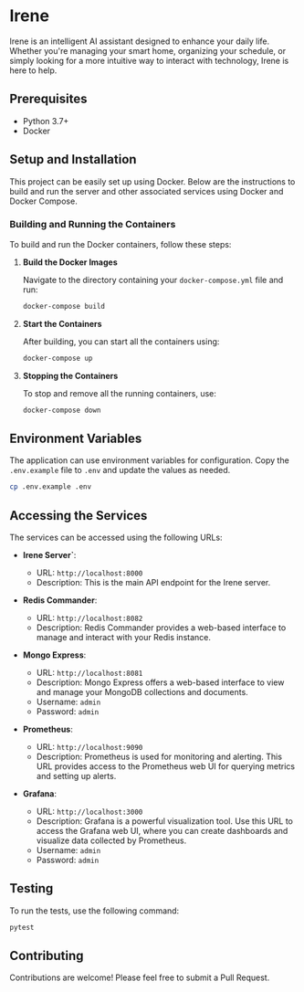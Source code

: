# Irene

Irene is an intelligent AI assistant designed to enhance your daily life. Whether you're managing your smart home, organizing your schedule, or simply looking for a more intuitive way to interact with technology, Irene is here to help.

## Prerequisites

- Python 3.7+
- Docker

## Setup and Installation

This project can be easily set up using Docker. Below are the instructions to build and run the server and other associated services using Docker and Docker Compose.

### Building and Running the Containers

To build and run the Docker containers, follow these steps:

1. **Build the Docker Images**

   Navigate to the directory containing your `docker-compose.yml` file and run:

   ```bash
   docker-compose build
   ```

2. **Start the Containers**

   After building, you can start all the containers using:

   ```bash
   docker-compose up
   ```

3. **Stopping the Containers**

   To stop and remove all the running containers, use:

   ```bash
   docker-compose down
   ```

## Environment Variables

The application can use environment variables for configuration. Copy the `.env.example` file to `.env` and update the values as needed.

```bash
cp .env.example .env
```

## Accessing the Services

The services can be accessed using the following URLs:

- **Irene Server`**: 
  - URL: `http://localhost:8000`
  - Description: This is the main API endpoint for the Irene server.

- **Redis Commander**: 
  - URL: `http://localhost:8082`
  - Description: Redis Commander provides a web-based interface to manage and interact with your Redis instance.

- **Mongo Express**: 
  - URL: `http://localhost:8081`
  - Description: Mongo Express offers a web-based interface to view and manage your MongoDB collections and documents.
  - Username: `admin`
  - Password: `admin`

- **Prometheus**: 
  - URL: `http://localhost:9090`
  - Description: Prometheus is used for monitoring and alerting. This URL provides access to the Prometheus web UI for querying metrics and setting up alerts.

- **Grafana**: 
  - URL: `http://localhost:3000`
  - Description: Grafana is a powerful visualization tool. Use this URL to access the Grafana web UI, where you can create dashboards and visualize data collected by Prometheus.
  - Username: `admin`
  - Password: `admin`

## Testing

To run the tests, use the following command:

```bash
pytest
```

## Contributing

Contributions are welcome! Please feel free to submit a Pull Request.

